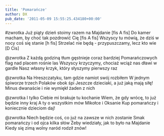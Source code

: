 ```yaml
---
title: 'Pomarańcze'
author: DX
pub_date: '2011-05-09 15:55:25.434180+00:00'
---
```


#zwrotka
Już piąty dzień stoimy razem na Majdanie [fis A fis]
Do kamer macham, by choć tak pozdrowić Cię [fis A fis]
Wszyscy tu mówią, że dziś w nocy coś się stanie [h fis]
Strzelać nie będą - przypuszczamy, lecz kto wie [D Cis]

@zwrotka
Z każdą godziną tłum gęstnieje coraz bardziej
Pomarańczowych flag nad placem rośnie las
Wszyscy krzyczymy, chociaż wciąż nas dławi w gardle
Nasz własny krzyk, który słyszymy pierwszy raz 

@zwrotka
Na Hreszczatyku, tam gdzie namiot swój rozbiłem
W jednym śpiworze trzech Polaków obok śpi
Jeszcze dzieciaki, a już jaką mają siłę!
Minus dwanaście i nie wymiękł żaden z nich

@zwrotka
I tylko Ciebie mi brakuje tu kochanie
Wiem, że gdy wrócę, to już będzie inny kraj
A ty o wszystkim mów Mikołce i Oksanie
Kup pomarańczy i koniecznie dzieciom daj!

@zwrotka
Niech będzie coś, co już na zawsze w nich zostanie
Smak pomarańczy i od ojca kilka słów
Żeby wiedziały, jak to było na Majdanie
Kiedy się zimą wolny naród rodził znów! 